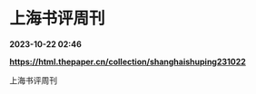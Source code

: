 # 上海书评周刊

**2023-10-22 02:46**

**https://html.thepaper.cn/collection/shanghaishuping231022**

上海书评周刊